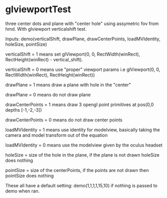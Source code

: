 # glviewportTest
 three center dots and plane with "center hole" using assymetric fov from hmd.  With glviewport verticalshift test. 
 
 Inputs: demo(verticalShift, drawPlane, drawCenterPoints, loadMVIdentity, holeSize, pointSize)
 
 verticalShift = 1 means set glViewport(0, 0, RectWidth(winRect), RectHeight(winRect) - vertical_shift).
 
 verticalShift = 0 means use "proper" viewport params i.e glViewport(0, 0, RectWidth(winRect), RectHeight(winRect))
 
 drawPlane = 1 means draw a plane with hole in the "center"
 
 drawPlane = 0 means do not draw plane
 
 drawCenterPoints = 1 means draw 3 opengl point primitives at pos(0,0 depths [-1,-2,-3])
 
 drawCenterPoints = 0 means do not draw center points
 
 loadMVIdentity = 1 means use identity for modelview, basically taking the camera and model transform out of the equation
 
 loadMVIdentity = 0 means use the modelview given by the oculus headset
 
 holeSize = size of the hole in the plane, if the plane is not drawn holeSize does nothing
 
pointSize = size of the centerPoints, if the points are not drawn then pointSize does nothing

These all have a default setting: demo(1,1,1,1,15,10) if nothing is passed to demo when ran.
